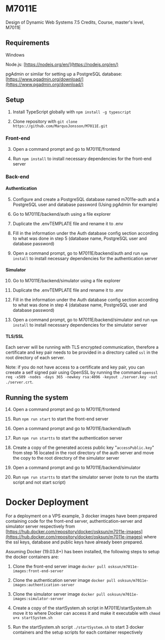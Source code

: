 # M7011E

Design of Dynamic Web Systems 7.5 Credits, Course, master's level, M7011E

## Requirements

Windows

Node.js: [https://nodejs.org/en/](https://nodejs.org/en/)

pgAdmin or similar for setting up a PostgreSQL database: [https://www.pgadmin.org/download/](https://www.pgadmin.org/download/)

## Setup

1. Install TypeScript globally with ``npm install -g typescript``

2. Clone repository with ``git clone https://github.com/MarqusJonsson/M7011E.git ``

### Front-end

3. Open a command prompt and go to M7011E/frontend

4. Run ``npm install`` to install necessary dependencies for the front-end server

### Back-end

#### Authentication

5. Configure and create a PostgreSQL database named m7011e-auth and a PostgreSQL user and database password (Using pgAdmin for example)

6. Go to M7011E/backend/auth using a file explorer

7. Duplicate the .envTEMPLATE file and rename it to .env

8. Fill in the information under the Auth database config section according to what was done in step 5 (database name, PostgreSQL user and database password)

9. Open a command prompt, go to M7011E/backend/auth and run ``npm install`` to install necessary dependencies for the authentication server

#### Simulator

10. Go to M7011E/backend/simulator using a file explorer

11. Duplicate the .envTEMPLATE file and rename it to .env

12. Fill in the information under the Auth database config section according to what was done in step 4 (database name, PostgreSQL user and database password)

13. Open a command prompt, go to M7011E/backend/simulator and run ``npm install`` to install necessary dependencies for the simulator server

#### TLS/SSL 

Each server will be running with TLS encrypted communication, therefore a certificate and key pair needs to be provided in a directory called ``ssl`` in the root directory of each server.

Note: if you do not have access to a certificate and key pair, you can creeate a self signed pair using OpenSSL by running the command ``openssl req -x509 -nodes -days 365 -newkey rsa:4096 -keyout ./server.key -out ./server.crt``.

## Running the system

14. Open a command prompt and go to M7011E/frontend

15. Run ``npm run start`` to start the front-end server

16. Open a command prompt and go to M7011E/backend/auth

17. Run ``npm run startts`` to start the authentication server

18. Create a copy of the generated access public key "``accessPublic.key``" from step 16 located in the root directory of the auth server and move the copy to the root directory of the simulator server

19. Open a command prompt and go to M7011E/backend/simulator

20. Run ``npm run startts`` to start the simulator server (note to run the startts script and not start script)

# Docker Deployment
For a deployment on a VPS example, 3 docker images have been prepared containing code for the front-end server, authentication-server and simulator server respectively from [https://hub.docker.com/repository/docker/osksun/m7011e-images](https://hub.docker.com/repository/docker/osksun/m7011e-images) where the ssl keys, database and public keys have already been prepared.

Assuming Docker (19.03.8+) has been installed, the following steps to setup the docker containers are:
1. Clone the front-end server image ``docker pull osksun/m7011e-images:front-end-server``

2. Clone the authentication server image ``docker pull osksun/m7011e-images:authentication-server``

3. Clone the simulator server image ``docker pull osksun/m7011e-images:simulator-server``

4. Create a copy of the startSystem.sh script in M7011E/startSystem.sh move it to where Docker can access it and make it executable with ``chmod u+x startSystem.sh``

5. Run the startSystem.sh script ``./startSystem.sh`` to start 3 docker containers and the setup scripts for each container respectively
